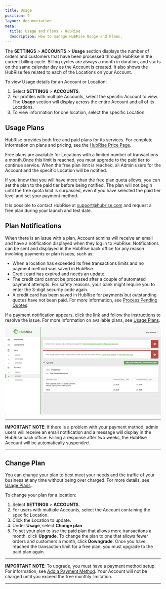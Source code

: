 ```yaml
---
title: Usage
position: 9
layout: documentation
meta:
  title: Usage and Plans - HubRise
  description: How to manage HubRise Usage and Plans.
---
```


The **SETTINGS** > **ACCOUNTS** > **Usage** section displays the number of orders and customers that have been processed through HubRise in the current billing cycle. Billing cycles are always a month in duration, and starts on the same calendar day as the Account is created. It also shows the HubRise fee related to each of the Locations on your Account.

To view Usage details for an Account or Location:

1. Select **SETTINGS** > **ACCOUNTS**.
2. For profiles with multiple Accounts, select the specific Account to view. The **Usage** section will display across the entire Account and all of its Locations.
3. To view information for one location, select the specific Location.

## Usage Plans

HubRise provides both free and paid plans for its services. For complete information on plans and pricing, see the [HubRise Price Page](/pricing/).

Free plans are available for Locations with a limited number of transactions a month.Once this limit is reached, you must upgrade to the paid tier to continue service. When the free plan limit is reached, all Admin users for the Account and the specific Location will be notified.

If you know that you will have more than the free plan quota allows, you can set the plan to the paid tier before being notified. The plan will not begin until the free quota limit is surpassed, even if you have selected the paid tier level and set your payment method.

It is possible to contact HubRise at [support@hubrise.com](mailto:support@hubrise.com) and request a free plan during your launch and test date.

## Plan Notifications

When there is an issue with a plan, Account admins will receive an email and have a notification displayed when they log in to HubRise. Notifications can be sent and displayed in the HubRise back office for any reason involving payments or plan issues, such as:

- When a location has exceeded its free transactions limits and no payment method was saved in HubRise.
- Credit card has expired and needs an update.
- The credit card cannot be processed after a couple of automated payment attempts. For safety reasons, your bank might require you to enter the 3-digit security code again.
- A credit card has been saved in HubRise for payments but outstanding quotes have not been paid. For more information, see [Process Pending Quotes](/docs/payment/#process-pending-quotes).

If a payment notification appears, click the link and follow the instructions to resolve the issue. For more information on available plans, see [Usage Plans](#usage-plans).

![Pay subscription](../images/022-en-pay-subscription.png)

---

**IMPORTANT NOTE**: If there is a problem with your payment method, admin users will receive an email notification and a message will display in the HubRise back office. Failing a response after two weeks, the HubRise Account will be automatically suspended.

---

## Change Plan

You can change your plan to best meet your needs and the traffic of your business at any time without being over charged. For more details, see [Usage Plans](#usage-plans).

To change your plan for a location:

1. Select **SETTINGS** > **ACCOUNTS**.
2. For users with multiple Accounts, select the Account containing the specific Location.
3. Click the Location to update.
4. Under **Usage**, select **Change plan**.
5. To set your plan to use the paid plan that allows more transactions a month, click **Upgrade**. To change the plan to one that allows fewer orders and customers a month, click **Downgrade**. Once you have reached the transaction limit for a free plan, you must upgrade to the paid plan again.

---

**IMPORTANT NOTE**: To upgrade, you must have a payment method setup. For information, see [Add a Payment Method](/docs/payment/#add-a-payment-method). Your Account will not be charged until you exceed the free monthly limitation.

---
